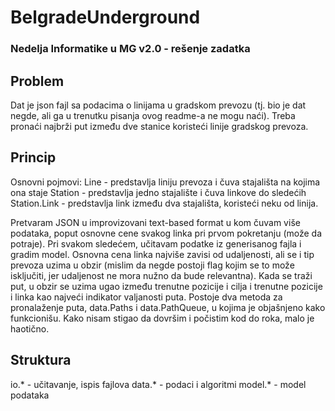 # BelgradeUnderground
### Nedelja Informatike u MG v2.0 - rešenje zadatka

## Problem
Dat je json fajl sa podacima o linijama u gradskom prevozu (tj. bio je dat negde, ali ga u trenutku pisanja ovog readme-a ne mogu naći). Treba pronaći najbrži put između dve stanice koristeći linije gradskog prevoza.

## Princip
Osnovni pojmovi: 
Line - predstavlja liniju prevoza i čuva stajališta na kojima ona staje
Station - predstavlja jedno stajalište i čuva linkove do sledećih
Station.Link - predstavlja link između dva stajališta, koristeći neku od linija.

Pretvaram JSON u improvizovani text-based format u kom čuvam više podataka, poput osnovne cene svakog linka pri prvom pokretanju (može da potraje). Pri svakom sledećem, učitavam podatke iz generisanog fajla i gradim model.
Osnovna cena linka najviše zavisi od udaljenosti, ali se i tip prevoza uzima u obzir (mislim da negde postoji flag kojim se to može isključiti, jer udaljenost ne mora nužno da bude relevantna). Kada se traži put, u obzir se uzima ugao između trenutne pozicije i cilja i trenutne pozicije i linka kao najveći indikator valjanosti puta.
Postoje dva metoda za pronalaženje puta, data.Paths i data.PathQueue, u kojima je objašnjeno kako funkcionišu. Kako nisam stigao da dovršim i počistim kod do roka, malo je haotično.


## Struktura
io.* - učitavanje, ispis fajlova
data.* - podaci i algoritmi
model.* - model podataka
